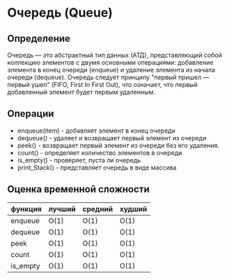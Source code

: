 # Очередь (Queue)
## Определение

Очередь — это абстрактный тип данных (АТД), представляющий 
собой коллекцию элементов с двумя основными операциями: 
добавление элемента в конец очереди (enqueue) и удаление 
элемента из начала очереди (dequeue). Очередь следует 
принципу "первый пришел — первый ушел" (FIFO, First In First
 Out), что означает, что первый добавленный элемент будет 
первым удаленным.

## Операции
+ enqueue(item) - добавляет элемент в конец очереди
+ dequeue() - удаляет и возвращает первый элемент из очереди
+ peek() - возвращает первый элемент из очереди без его удаления.
+ count() - определяет количество элементов в очереди
+ is_empty() - проверяет, пуста ли очередь
+ print_Stack() - представляет очередь в виде массива

## Оценка временной сложности
| функция  | лучший  | средний  | худший |
|----------|---------|----------|--------|
| enqueue  | О(1)    | О(1)     | О(1)   |
| dequeue  | О(1)    | О(1)     | О(1)   |
| peek     | О(1)    | О(1)     | О(1)   |
| count    | О(1)    | О(1)     | О(1)   |
| is_empty | О(1)    | О(1)     | О(1)   |
